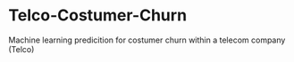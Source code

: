 # Telco-Costumer-Churn
Machine learning predicition for costumer churn within a telecom company (Telco)

